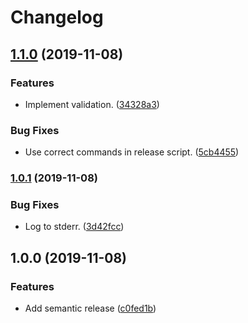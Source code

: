# Changelog

## [1.1.0](https://github.com/amannn/action-semantic-pull-request/compare/v1.0.1...v1.1.0) (2019-11-08)


### Features

* Implement validation. ([34328a3](https://github.com/amannn/action-semantic-pull-request/commit/34328a36f12c71ad96bc88ccae5e1c63a8bf8edd))


### Bug Fixes

* Use correct commands in release script. ([5cb4455](https://github.com/amannn/action-semantic-pull-request/commit/5cb44553114c40346982e8df4cf377e455e556a0))

### [1.0.1](https://github.com/amannn/action-semantic-pull-request/compare/v1.0.0...v1.0.1) (2019-11-08)


### Bug Fixes

* Log to stderr. ([3d42fcc](https://github.com/amannn/action-semantic-pull-request/commit/3d42fccbde7c82eaa400659eaf6c26990700c63d))

## 1.0.0 (2019-11-08)


### Features

* Add semantic release ([c0fed1b](https://github.com/amannn/action-semantic-pull-request/commit/c0fed1bebfccb214f68ebc27dee81582f0d2e57f))
